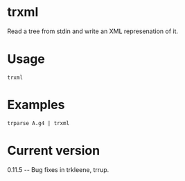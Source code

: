 # trxml

Read a tree from stdin and write an XML represenation of it.

# Usage

    trxml

# Examples

    trparse A.g4 | trxml

# Current version

0.11.5 -- Bug fixes in trkleene, trrup.
